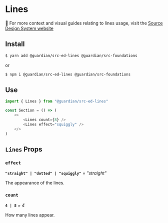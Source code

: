 # Lines

📣 For more context and visual guides relating to lines usage, visit the [Source Design System website](https://www.theguardian.design)

## Install

```sh
$ yarn add @guardian/src-ed-lines @guardian/src-foundations
```
or
```sh
$ npm i @guardian/src-ed-lines @guardian/src-foundations
```

## Use

```js
import { Lines } from "@guardian/src-ed-lines"

const Section = () => (
    <>
        <Lines count={8} />
        <Lines effect="squiggly" />
    </>
)
```

## `Lines` Props

### `effect`

**`"straight" | "dotted" | "squiggly"`** _= "straight"_

The appearance of the lines.

### `count`

**`4 | 8`** _= 4_

How many lines appear.

